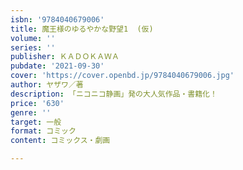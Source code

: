 ```yaml
---
isbn: '9784040679006'
title: 魔王様のゆるやかな野望1  (仮)
volume: ''
series: ''
publisher: ＫＡＤＯＫＡＷＡ
pubdate: '2021-09-30'
cover: 'https://cover.openbd.jp/9784040679006.jpg'
author: ヤザワ／著
description: 「ニコニコ静画」発の大人気作品・書籍化！
price: '630'
genre: ''
target: 一般
format: コミック
content: コミックス・劇画

---
```

